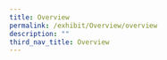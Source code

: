 ```yaml
---
title: Overview
permalink: /exhibit/Overview/overview
description: ""
third_nav_title: Overview
---
```

